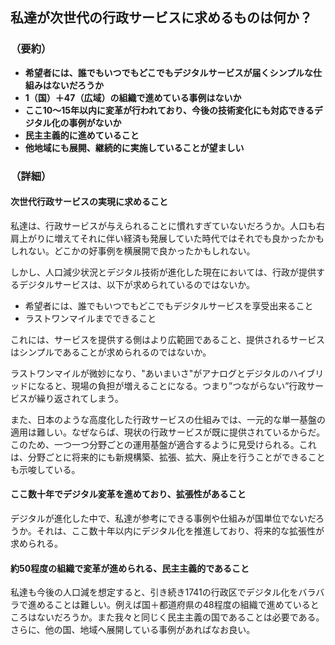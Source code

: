 ## 私達が次世代の行政サービスに求めるものは何か？
### （要約）
- <B>希望者には、誰でもいつでもどこでもデジタルサービスが届くシンプルな仕組みはないだろうか</B>
- <B>1（国）＋47（広域）の組織で進めている事例はないか</B>
- <B>ここ10～15年以内に変革が行われており、今後の技術変化にも対応できるデジタル化の事例がないか</B>
- <B>民主主義的に進めていること</B>
- <B>他地域にも展開、継続的に実施していることが望ましい</B>

### （詳細）
#### 次世代行政サービスの実現に求めること
私達は、行政サービスが与えられることに慣れすぎていないだろうか。人口も右肩上がりに増えてそれに伴い経済も発展していた時代ではそれでも良かったかもしれない。どこかの好事例を横展開で良かったかもしれない。

しかし、人口減少状況とデジタル技術が進化した現在においては、行政が提供するデジタルサービスは、以下が求められているのではないか。

- 希望者には、誰でもいつでもどこでもデジタルサービスを享受出来ること
- ラストワンマイルまでできること
 
これには、サービスを提供する側はより広範囲であること、提供されるサービスはシンプルであることが求められるのではないか。

ラストワンマイルが微妙になり、"あいまいさ"がアナログとデジタルのハイブリッドになると、現場の負担が増えることになる。つまり”つながらない”行政サービスが繰り返されてしまう。

また、日本のような高度化した行政サービスの仕組みでは、一元的な単一基盤の適用は難しい。なぜならば、現状の行政サービスが既に提供されているからだ。このため、一つ一つ分野ごとの運用基盤が適合するように見受けられる。これは、分野ごとに将来的にも新規構築、拡張、拡大、廃止を行うことができることも示唆している。

#### ここ数十年でデジタル変革を進めており、拡張性があること
デジタルが進化した中で、私達が参考にできる事例や仕組みが国単位でないだろうか。それは、ここ数十年以内にデジタル化を推進しており、将来的な拡張性が求められる。

#### 約50程度の組織で変革が進められる、民主主義的であること
私達も今後の人口減を想定すると、引き続き1741の行政区でデジタル化をバラバラで進めることは難しい。例えば国＋都道府県の48程度の組織で進めているところはないだろうか。また我々と同じく民主主義の国であることは必要である。さらに、他の国、地域へ展開している事例があればなお良い。